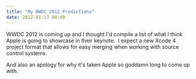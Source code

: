 ```yaml
---
title: "My WWDC 2012 Predictions"
date: 2012-01-13 00:00
---
```


<import><p>WWDC 2012 is coming up and I thought I'd compile a list of what I think Apple is going to showcase in their keynote. <!--more-->
I expect a new Xcode 4 project format that allows for easy merging when working with source control systems.</p>
<p>And also an apology for why it's taken Apple so goddamn long to come up with.</p></import>

<!-- more -->

